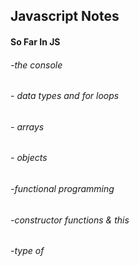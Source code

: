 ## **Javascript Notes**

#### So Far In JS

###### -the console
###### - data types and for loops
###### - arrays
###### - objects
###### -functional programming
###### -constructor functions & this
###### -type of
